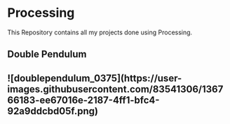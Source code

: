 # Processing
This Repository contains all my projects done using Processing.

<h2>Double Pendulum<h2>
  ![doublependulum_0375](https://user-images.githubusercontent.com/83541306/136766183-ee67016e-2187-4ff1-bfc4-92a9ddcbd05f.png)
